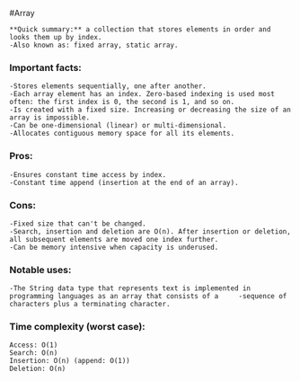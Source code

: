 #Array 

    **Quick summary:** a collection that stores elements in order and looks them up by index.
    -Also known as: fixed array, static array.

### Important facts:
    -Stores elements sequentially, one after another.
    -Each array element has an index. Zero-based indexing is used most often: the first index is 0, the second is 1, and so on.
    -Is created with a fixed size. Increasing or decreasing the size of an array is impossible.
    -Can be one-dimensional (linear) or multi-dimensional.
    -Allocates contiguous memory space for all its elements.

### Pros:
    -Ensures constant time access by index.
    -Constant time append (insertion at the end of an array).

### Cons:
    -Fixed size that can't be changed.
    -Search, insertion and deletion are O(n). After insertion or deletion, all subsequent elements are moved one index further.
    -Can be memory intensive when capacity is underused.

### Notable uses:
    -The String data type that represents text is implemented in programming languages as an array that consists of a     -sequence of characters plus a terminating character.

### Time complexity (worst case):
    Access: O(1)
    Search: O(n)
    Insertion: O(n) (append: O(1))
    Deletion: O(n)
